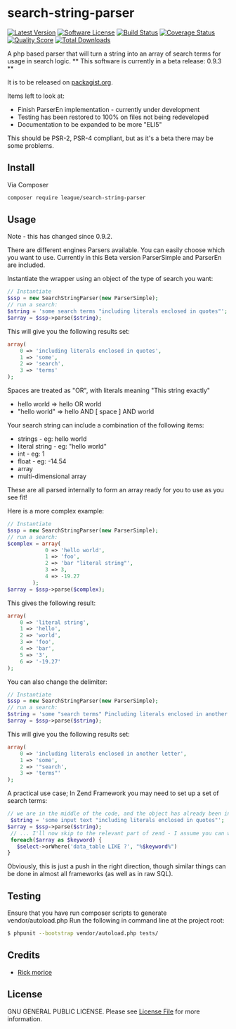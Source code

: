 # search-string-parser

[![Latest Version](https://img.shields.io/github/release/elb98rm/search-string-parser.svg?style=plastic)](https://github.com/elb98rm/search-string-parser/releases)
[![Software License](https://img.shields.io/badge/license-MIT-brightgreen.svg?style=plastic)](LICENSE.md)
[![Build Status](https://img.shields.io/travis/search-string-parser/master.svg?style=plastic)](https://travis-ci.org/thephpleague/search-string-parser)
[![Coverage Status](https://img.shields.io/scrutinizer/coverage/g/search-string-parser/search-string-parser.svg?style=plastic)](https://scrutinizer-ci.com/g/thephpleague/search-string-parser/code-structure)
[![Quality Score](https://img.shields.io/scrutinizer/g/search-string-parser/search-string-parser.svg?style=plastic)](https://scrutinizer-ci.com/g/thephpleague/search-string-parser)
[![Total Downloads](https://img.shields.io/packagist/dt/league/search-string-parser.svg?style=plastic)](https://packagist.org/packages/league/search-string-parser)

A php based parser that will turn a string into an array of search terms for usage in search logic.
** This software is currently in a beta release: 0.9.3 **

It is to be released on [packagist.org](https://packagist.org/).

Items left to look at:

* Finish ParserEn implementation - currently under development
* Testing has been restored to 100% on files not being redeveloped
* Documentation to be expanded to be more "ELI5" 

This should be PSR-2, PSR-4 compliant, but as it's a beta there may be some problems.

## Install

Via Composer

``` bash
composer require league/search-string-parser
```

## Usage

Note - this has changed since 0.9.2.
 
There are different engines Parsers available. You can easily choose which you want to use. 
Currently in this Beta version ParserSimple and ParserEn are included.

Instantiate the wrapper using an object of the type of search you want:

``` php
// Instantiate 
$ssp = new SearchStringParser(new ParserSimple);
// run a search: 
$string = 'some search terms "including literals enclosed in quotes"';
$array = $ssp->parse($string);
```

This will give you the following results set:

``` php
array(
    0 => 'including literals enclosed in quotes',
    1 => 'some',
    2 => 'search',
    3 => 'terms'
);
```

Spaces are treated as "OR", with literals meaning "This string exactly"
 
* hello world => hello OR world
* "hello world" => hello AND [ space ] AND world

Your search string can include a combination of the following items: 

* strings - eg: hello world
* literal string - eg: "hello world"
* int - eg: 1
* float - eg: -14.54
* array
* multi-dimensional array

These are all parsed internally to form an array ready for you to use as you see fit!

Here is a more complex example: 

``` php
// Instantiate 
$ssp = new SearchStringParser(new ParserSimple);
// run a search: 
$complex = array(
            0 => 'hello world',
            1 => 'foo',
            2 => 'bar "literal string"',
            3 => 3,
            4 => -19.27
        );
$array = $ssp->parse($complex);
```

This gives the following result:
``` php
array(
    0 => 'literal string',
    1 => 'hello',
    2 => 'world',
    3 => 'foo',
    4 => 'bar',
    5 => '3',
    6 => '-19.27'
);
```

You can also change the delimiter:

``` php
// Instantiate 
$ssp = new SearchStringParser(new ParserSimple);
// run a search: 
$string = 'some "search terms" Pincluding literals enclosed in another letterP';
$array = $ssp->parse($string);
```

This will give you the following results set:

``` php
array(
    0 => 'including literals enclosed in another letter',
    1 => 'some',
    2 => '"search',
    3 => 'terms"'
);
```

A practical use case; In Zend Framework you may need to set up a set of search terms:
 
 ``` php
 // we are in the middle of the code, and the object has already been instantiated as above:
  $string = 'some input text "including literals enclosed in quotes"';
 $array = $ssp->parse($string);
  // ... I'll now skip to the relevant part of zend - I assume you can write a query:
  foreach($array as $keyword) {
    $select->orWhere('data_table LIKE ?', "%$keyword%")
 }
 ```

Obviously, this is just a push in the right direction, though similar things can be done in almost all 
frameworks (as well as in raw SQL).

## Testing

Ensure that you have run composer scripts to generate vendor/autoload.php
Run the following in command line at the project root:

``` bash
$ phpunit --bootstrap vendor/autoload.php tests/
```

## Credits

- [Rick morice](https://github.com/elb98rm)

## License

GNU GENERAL PUBLIC LICENSE. Please see [License File](LICENSE.md) for more information.
